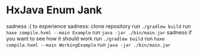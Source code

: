 # HxJava Enum Jank

sadness :(
to experience sadness:
clone repository
run `./gradlew build`
run `haxe compile.hxml --main Example`
run `java -jar ./bin/main.jar`
sadness
if you want to see how it should work
run `./gradlew build`
run `haxe compile.hxml --main WorkingExample`
run `java -jar ./bin/main.jar`